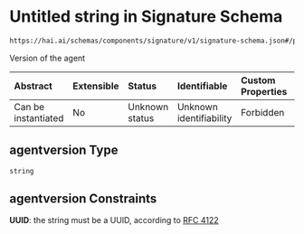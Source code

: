 # Untitled string in Signature Schema

```txt
https://hai.ai/schemas/components/signature/v1/signature-schema.json#/properties/agentversion
```

Version of the agent

| Abstract            | Extensible | Status         | Identifiable            | Custom Properties | Additional Properties | Access Restrictions | Defined In                                                                                                    |
| :------------------ | :--------- | :------------- | :---------------------- | :---------------- | :-------------------- | :------------------ | :------------------------------------------------------------------------------------------------------------ |
| Can be instantiated | No         | Unknown status | Unknown identifiability | Forbidden         | Allowed               | none                | [signature.schema.json\*](../../schemas/components/signature/v1/signature.schema.json "open original schema") |

## agentversion Type

`string`

## agentversion Constraints

**UUID**: the string must be a UUID, according to [RFC 4122](https://tools.ietf.org/html/rfc4122 "check the specification")
